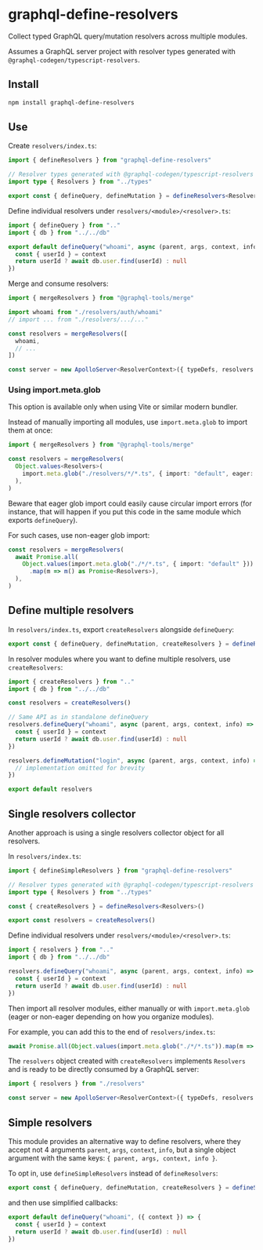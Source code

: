 # graphql-define-resolvers

Collect typed GraphQL query/mutation resolvers across multiple modules.

Assumes a GraphQL server project with resolver types generated with
`@graphql-codegen/typescript-resolvers`.

## Install

```sh
npm install graphql-define-resolvers
```

## Use

Create `resolvers/index.ts`:

```ts
import { defineResolvers } from "graphql-define-resolvers"

// Resolver types generated with @graphql-codegen/typescript-resolvers
import type { Resolvers } from "../types"

export const { defineQuery, defineMutation } = defineResolvers<Resolvers>()
```

Define individual resolvers under `resolvers/<module>/<resolver>.ts`:

```ts
import { defineQuery } from ".."
import { db } from "../../db"

export default defineQuery("whoami", async (parent, args, context, info) => {
  const { userId } = context
  return userId ? await db.user.find(userId) : null
})
```

Merge and consume resolvers:

```ts
import { mergeResolvers } from "@graphql-tools/merge"

import whoami from "./resolvers/auth/whoami"
// import ... from "./resolvers/.../..."

const resolvers = mergeResolvers([
  whoami,
  // ...
])

const server = new ApolloServer<ResolverContext>({ typeDefs, resolvers })
```

### Using import.meta.glob

This option is available only when using Vite or similar modern bundler.

Instead of manually importing all modules, use `import.meta.glob` to import them at once:

```ts
import { mergeResolvers } from "@graphql-tools/merge"

const resolvers = mergeResolvers(
  Object.values<Resolvers>(
    import.meta.glob("./resolvers/*/*.ts", { import: "default", eager: true })
  ),
)
```

Beware that eager glob import could easily cause circular import errors (for instance, that will
happen if you put this code in the same module which exports `defineQuery`).

For such cases, use non-eager glob import:

```ts
const resolvers = mergeResolvers(
  await Promise.all(
    Object.values(import.meta.glob("./*/*.ts", { import: "default" }))
      .map(m => m() as Promise<Resolvers>),
  ),
)
```

## Define multiple resolvers

In `resolvers/index.ts`, export `createResolvers` alongside `defineQuery`:

```ts
export const { defineQuery, defineMutation, createResolvers } = defineResolvers<Resolvers>()
```

In resolver modules where you want to define multiple resolvers, use `createResolvers`:

```ts
import { createResolvers } from ".."
import { db } from "../../db"

const resolvers = createResolvers()

// Same API as in standalone defineQuery
resolvers.defineQuery("whoami", async (parent, args, context, info) => {
  const { userId } = context
  return userId ? await db.user.find(userId) : null
})

resolvers.defineMutation("login", async (parent, args, context, info) => {
  // implementation omitted for brevity
})

export default resolvers
```

## Single resolvers collector

Another approach is using a single resolvers collector object for all resolvers.

In `resolvers/index.ts`:

```ts
import { defineSimpleResolvers } from "graphql-define-resolvers"

// Resolver types generated with @graphql-codegen/typescript-resolvers
import type { Resolvers } from "../types"

const { createResolvers } = defineResolvers<Resolvers>()

export const resolvers = createResolvers()
```

Define individual resolvers under `resolvers/<module>/<resolver>.ts`:

```ts
import { resolvers } from ".."
import { db } from "../../db"

resolvers.defineQuery("whoami", async (parent, args, context, info) => {
  const { userId } = context
  return userId ? await db.user.find(userId) : null
})
```

Then import all resolver modules, either manually or with `import.meta.glob` (eager or non-eager
depending on how you organize modules).

For example, you can add this to the end of `resolvers/index.ts`:

```ts
await Promise.all(Object.values(import.meta.glob("./*/*.ts")).map(m => m()))
```

The `resolvers` object created with `createResolvers` implements `Resolvers` and is ready to be
directly consumed by a GraphQL server:

```ts
import { resolvers } from "./resolvers"

const server = new ApolloServer<ResolverContext>({ typeDefs, resolvers })
```

## Simple resolvers

This module provides an alternative way to define resolvers, where they accept not 4 arguments
`parent`, `args`, `context`, `info`, but a single object argument with the same keys: `{ parent,
args, context, info }`.

To opt in, use `defineSimpleResolvers` instead of `defineResolvers`:

```ts
export const { defineQuery, defineMutation, createResolvers } = defineSimpleResolvers<Resolvers>()
```

and then use simplified callbacks:

```ts
export default defineQuery("whoami", ({ context }) => {
  const { userId } = context
  return userId ? await db.user.find(userId) : null
})
```
